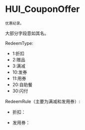 # HUI_CouponOffer

    优惠纪录。

大部分字段意如其名。

RedeemType:
* 1:折扣
* 2:赠品
* 3:满减
* 10:发券
* 11:用券
* 20:自助餐
* 30:闪付

 
RedeemRule（主要为满减和发用券）:
* 折扣：
    
* 发用券：
